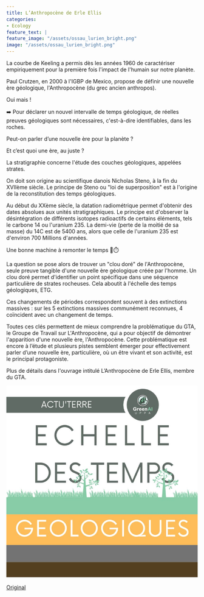 ```yaml
---
title: L’Anthropocène de Erle Ellis
categories:
- Ecology
feature_text: |
feature_image: "/assets/ossau_lurien_bright.png"
image: "/assets/ossau_lurien_bright.png"
---
```


La courbe de Keeling a permis dès les années 1960 de caractériser empiriquement pour la première fois l'impact de l'humain sur notre planète. 

Paul Crutzen, en 2000 à l'IGBP de Mexico, propose de définir une nouvelle ère géologique, l'Anthropocène (du grec ancien anthropos). 

Oui mais !

➡️ Pour déclarer un nouvel intervalle de temps géologique, de réelles preuves géologiques sont nécessaires, c'est-à-dire identifiables, dans les roches. 

Peut-on parler d’une nouvelle ère pour la planète ? 

Et c’est quoi une ère, au juste ?

La stratigraphie concerne l'étude des couches géologiques, appelées strates. 

On doit son origine au scientifique danois Nicholas Steno, à la fin du XVIIème siècle. Le principe de Steno ou "loi de superposition" est à l'origine de la reconstitution des temps géologiques. 

Au début du XXème siècle, la datation radiométrique permet d'obtenir des dates absolues aux unités stratigraphiques. Le principe est d'observer la désintégration de différents isotopes radioactifs de certains éléments, tels le carbone 14 ou l'uranium 235. La demi-vie (perte de la moitié de sa masse) du 14C est de 5400 ans, alors que celle de l'uranium 235 est d'environ 700 Millions d'années. 

Une bonne machine à remonter le temps 🚗⏱️

La question se pose alors de trouver un "clou doré" de l'Anthropocène, seule preuve tangible d'une nouvelle ère géologique créée par l'homme. Un clou doré permet d'identifier un point spécifique dans une séquence particulière de strates rocheuses. Cela aboutit à l'échelle des temps géologiques, ETG. 

Ces changements de périodes correspondent souvent à des extinctions massives : sur les 5 extinctions massives communément reconnues, 4 coïncident avec un changement de temps.

Toutes ces clés permettent de mieux comprendre la problématique du GTA, le Groupe de Travail sur L'Anthropocène, qui a pour objectif de démontrer l'apparition d'une nouvelle ère, l'Anthropocène. Cette problématique est encore à l’étude et plusieurs pistes semblent émerger pour effectivement parler d’une nouvelle ère, particulière, où un être vivant et son activité, est le principal protagoniste. 

Plus de détails dans l'ouvrage intitulé L’Anthropocène de Erle Ellis, membre du GTA.


![image](/images/blog/20220512at.jpeg)

[Original](https://www.linkedin.com/feed/update/urn:li:activity:6930456456961929216/)
